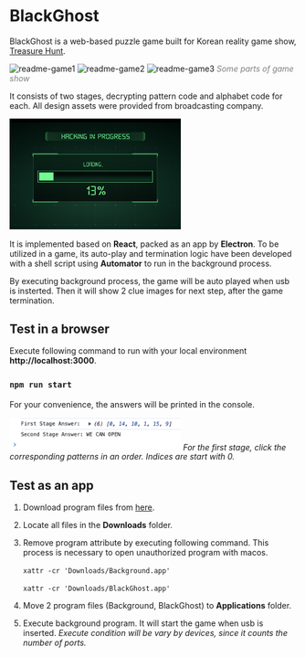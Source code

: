 # BlackGhost

BlackGhost is a web-based puzzle game built for Korean reality game show, [Treasure Hunt](https://g.co/kgs/mBw3WFN).

<img title="readme-game1" alt="readme-game1" src="public/assets/images/readme-game1.png" width="400px">
<img title="readme-game2" alt="readme-game2" src="public/assets/images/readme-game2.png" width="400px">
<img title="readme-game3" alt="readme-game3" src="public/assets/images/readme-game3.png" width="400px">
<em style="color:gray">Some parts of game show</em>  

<br/>


It consists of two stages, decrypting pattern code and alphabet code for each. All design assets were provided from broadcasting company.

<img title="readme-app" alt="readme-app" src="public/assets/images/readme-app.png" width="300px">
<br/>

It is implemented based on **React**, packed as an app by **Electron**. To be utilized in a game, its auto-play and termination logic have been developed with a shell script using **Automator** to run in the background process.

By executing background process, the game will be auto played when usb is insterted. Then it will show 2 clue images for next step, after the game termination.

## Test in a browser

Execute following command to run with your local environment **http://localhost:3000**.

### `npm run start`

For your convenience, the answers will be printed in the console.

<img title="readme-answer" alt="readme-answer" src="public/assets/images/readme-answer.png" width="300px">
<em>For the first stage, click the corresponding patterns in an order. Indices are start with 0.</em>

## Test as an app

1. Download program files from [here]("https://drive.google.com/drive/folders/1qoyDKnirwO-UgYFUYT7PdCrX-oYPNxAS?usp=drive_link").
2. Locate all files in the **Downloads** folder.
3. Remove program attribute by executing following command. This process is necessary to open unauthorized program with macos.

   `xattr -cr 'Downloads/Background.app'`

   `xattr -cr 'Downloads/BlackGhost.app'`

4. Move 2 program files (Background, BlackGhost) to **Applications** folder.
5. Execute background program. It will start the game when usb is inserted.
   <em>Execute condition will be vary by devices, since it counts the number of ports.</em>
